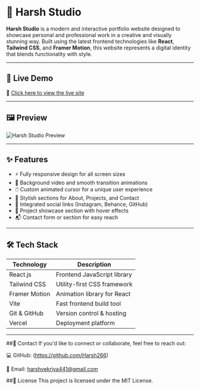 # 🎨 Harsh Studio

**Harsh Studio** is a modern and interactive portfolio website designed to showcase personal and professional work in a creative and visually stunning way. Built using the latest frontend technologies like **React**, **Tailwind CSS**, and **Framer Motion**, this website represents a digital identity that blends functionality with style.

---

## 🚀 Live Demo

🔗 [Click here to view the live site](https://harsh-studio-2lt6.vercel.app)

---

## 🖼️ Preview

![Harsh Studio Preview](./preview.png)

---

## ✨ Features

- ⚡ Fully responsive design for all screen sizes
- 🎥 Background video and smooth transition animations
- 🖱️ Custom animated cursor for a unique user experience
- 🎨 Stylish sections for About, Projects, and Contact
- 🔗 Integrated social links (Instagram, Behance, GitHub)
- 📂 Project showcase section with hover effects
- 📬 Contact form or section for easy reach

---

## 🛠️ Tech Stack

| Technology       | Description                    |
|------------------|--------------------------------|
| React.js         | Frontend JavaScript library    |
| Tailwind CSS     | Utility-first CSS framework    |
| Framer Motion    | Animation library for React    |
| Vite             | Fast frontend build tool       |
| Git & GitHub     | Version control & hosting      |
| Vercel           | Deployment platform            |

---
##🔗 Contact
If you'd like to connect or collaborate, feel free to reach out:

💻 GitHub: (https://github.com/Harsh266)

📧 Email: harshvekriya441@gmail.com

##📄 License
This project is licensed under the MIT License.


